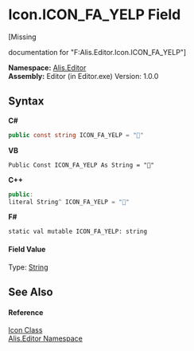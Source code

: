 # Icon.ICON_FA_YELP Field
 

\[Missing <summary> documentation for "F:Alis.Editor.Icon.ICON_FA_YELP"\]

**Namespace:**&nbsp;<a href="b150ade4-39de-a232-5f06-d3cdc1b2c538">Alis.Editor</a><br />**Assembly:**&nbsp;Editor (in Editor.exe) Version: 1.0.0

## Syntax

**C#**<br />
``` C#
public const string ICON_FA_YELP = ""
```

**VB**<br />
``` VB
Public Const ICON_FA_YELP As String = ""
```

**C++**<br />
``` C++
public:
literal String^ ICON_FA_YELP = ""
```

**F#**<br />
``` F#
static val mutable ICON_FA_YELP: string
```


#### Field Value
Type: <a href="https://docs.microsoft.com/dotnet/api/system.string" target="_blank">String</a>

## See Also


#### Reference
<a href="cc0f883c-67f8-f772-c6d7-a60b129f22a7">Icon Class</a><br /><a href="b150ade4-39de-a232-5f06-d3cdc1b2c538">Alis.Editor Namespace</a><br />